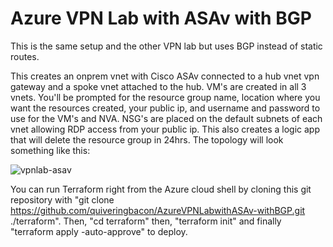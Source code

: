 # Azure VPN Lab with ASAv with BGP

This is the same setup and the other VPN lab but uses BGP instead of static routes.

This creates an onprem vnet with Cisco ASAv connected to a hub vnet vpn gateway and a spoke vnet attached to the hub. VM's are created in all 3 vnets. You'll be prompted for the resource group name, location where you want the resources created, your public ip, and username and password to use for the VM's and NVA. NSG's are placed on the default subnets of each vnet allowing RDP access from your public ip. This also creates a logic app that will delete the resource group in 24hrs. The topology will look something like this:

![vpnlab-asav](https://github.com/quiveringbacon/AzurevpnlabwithASAv/assets/128983862/1e379d69-6f6d-4dd5-819f-63d6cc443cfa)


You can run Terraform right from the Azure cloud shell by cloning this git repository with "git clone  https://github.com/quiveringbacon/AzureVPNLabwithASAv-withBGP.git ./terraform".
Then, "cd terraform" then, "terraform init" and finally "terraform apply -auto-approve" to deploy.

